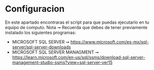 # Configuracion
En este apartado encontraras el script para que puedas ejecutarlo en tu equipo de computo. 
Nota ➞ Recuerda que debes de tener previamente instalado los siguientes programas:

- MICROSOFT SQL SERVER ➞ https://www.microsoft.com/es-mx/sql-server/sql-server-downloads
- MICROSOFT SQL SERVER MANAGMENT ➞ https://learn.microsoft.com/en-us/sql/ssms/download-sql-server-management-studio-ssms?view=sql-server-ver15
